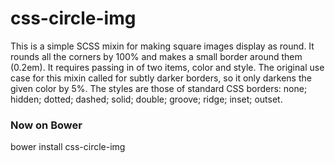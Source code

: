 # css-circle-img

This is a simple SCSS mixin for making square images display as round. It rounds all the corners by 100% and makes a small border around them (0.2em).
It requires passing in of two items, color and style. The original use case for this mixin called for subtly darker borders, so it only darkens the given color by 5%.
The styles are those of standard CSS borders: none; hidden; dotted; dashed; solid; double; groove; ridge; inset; outset.

### Now on Bower
bower install css-circle-img
